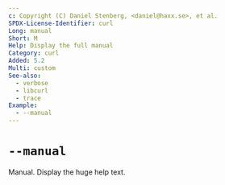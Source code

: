 ```yaml
---
c: Copyright (C) Daniel Stenberg, <daniel@haxx.se>, et al.
SPDX-License-Identifier: curl
Long: manual
Short: M
Help: Display the full manual
Category: curl
Added: 5.2
Multi: custom
See-also:
  - verbose
  - libcurl
  - trace
Example:
  - --manual
---
```


# `--manual`

Manual. Display the huge help text.
